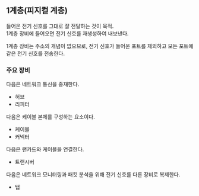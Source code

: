 
## 1계층(피지컬 계층)

들어온 전기 신호를 그대로 잘 전달하는 것이 목적.  
1계층 장비에 들어오면 전기 신호를 재생성하여 내보낸다.  

1계층 장비는 주소의 개념이 없으므로, 전기 신호가 들어온 포트를 제외하고 모든 포트에 같은 전기 신호를 전송한다.


### 주요 장비

다음은 네트워크 통신을 중재한다.

+ 허브
+ 리피터

다음은 케이블 본체를 구성하는 요소이다.

+ 케이블
+ 커넥터

다음은 랜카드와 케이블을 연결한다.

+ 트랜시버

다음은 네트워크 모니터링과 패킷 분석을 위해 전기 신호를 다른 장비로 복제한다.

+ 탭

